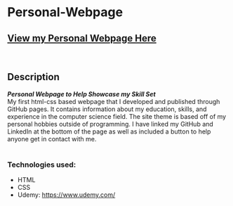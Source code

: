 # Personal-Webpage
## **[View my Personal Webpage Here](https://dakota-kallas.github.io/Personal-Webpage/)**

<p>&nbsp;</p>

## Description
**_Personal Webpage to Help Showcase my Skill Set_** <br/>
My first html-css based webpage that I developed and published through GitHub pages. It contains information about my education, skills, and experience in the computer science field. The site theme is based off of my personal hobbies outside of programming. I have linked my GitHub and LinkedIn at the bottom of the page as well as included a button to help anyone get in contact with me.<br /><br />

### Technologies used:
- HTML
- CSS
- Udemy: https://www.udemy.com/
<p>&nbsp;</p>
